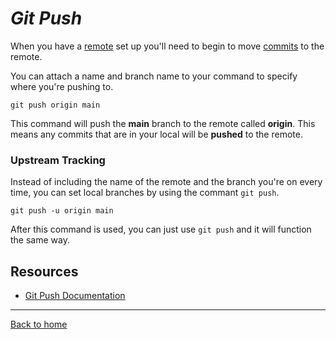 # _Git Push_

When you have a [remote](.REMOTE.md) set up you'll need to begin to move [commits](./COMMIT.md) to the remote. 

You can attach a name and branch name to your command to specify where you're pushing to.

```
git push origin main
```
 This command will push the **main** branch to the remote called **origin**. This means any commits that are in your local will be **pushed** to the remote.

 ### Upstream Tracking

 Instead of including the name of the remote and the branch you're on every time, you can set local branches by using the commant `git push`.

 ```
 git push -u origin main
 ```

 After this command is used, you can just use `git push` and it will function the same way.

 ## Resources

 - [Git Push Documentation](https://git-scm.com/docs/git-push)

 ---
 [Back to home](../README.md)